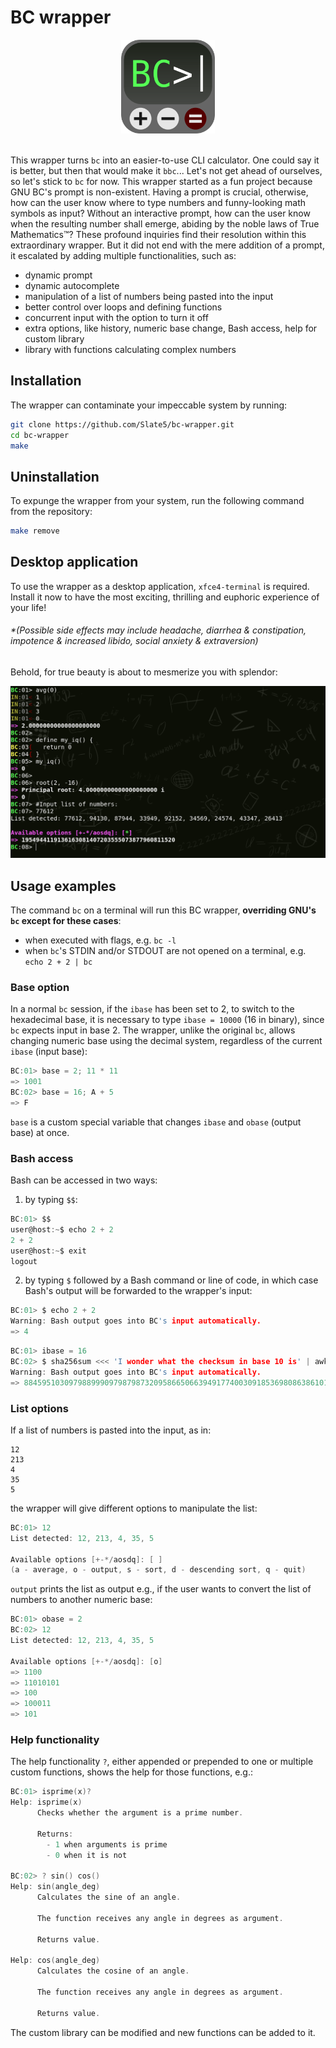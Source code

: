 # BC wrapper
<div align="center">
<img src="https://github.com/Slate5/bc-wrapper/blob/main/etc/bc_wrapper.svg" width="150" height="150" alt="BC_icon">
</div>

\
This wrapper turns `bc` into an easier-to-use CLI calculator. One could say it is better, but then that would make it `bbc`... Let's not get ahead of ourselves, so let's stick to `bc` for now.
This wrapper started as a fun project because GNU BC's prompt is non-existent. Having a prompt is crucial, otherwise, how can the user know where to type numbers and funny-looking math symbols as input? Without an interactive prompt, how can the user know when the resulting number shall emerge, abiding by the noble laws of True Mathematics™? These profound inquiries find their resolution within this extraordinary wrapper. But it did not end with the mere addition of a prompt, it escalated by adding multiple functionalities, such as:

- dynamic prompt
- dynamic autocomplete
- manipulation of a list of numbers being pasted into the input
- better control over loops and defining functions
- concurrent input with the option to turn it off
- extra options, like history, numeric base change, Bash access, help for custom library
- library with functions calculating complex numbers

## Installation
The wrapper can contaminate your impeccable system by running:
```bash
git clone https://github.com/Slate5/bc-wrapper.git
cd bc-wrapper
make
```

## Uninstallation
To expunge the wrapper from your system, run the following command from the repository:
```bash
make remove
```

## Desktop application
To use the wrapper as a desktop application, `xfce4-terminal` is required. Install it now to have the most exciting, thrilling and euphoric experience of your life!
###### *(Possible side effects may include headache, diarrhea & constipation, impotence & increased libido, social anxiety & extraversion)

Behold, for true beauty is about to mesmerize you with splendor:

![DesktopApplication](assets/bc_screenshot.png)


## Usage examples

The command `bc` on a terminal will run this BC wrapper, **overriding GNU's `bc` except for these cases**:

- when executed with flags, e.g. `bc -l`
- when `bc`'s STDIN and/or STDOUT are not opened on a terminal, e.g. `echo 2 + 2 | bc`

### Base option
In a normal `bc` session, if the `ibase` has been set to 2, to switch to the hexadecimal base, it is necessary to type `ibase = 10000` (16 in binary), since `bc` expects input in base 2. The wrapper, unlike the original `bc`, allows changing numeric base using the decimal system, regardless of the current `ibase` (input base):

```c
BC:01> base = 2; 11 * 11
=> 1001
BC:02> base = 16; A + 5
=> F
```

`base` is a custom special variable that changes `ibase` and `obase` (output base) at once.

### Bash access
Bash can be accessed in two ways:

1. by typing `$$`:

```c
BC:01> $$
user@host:~$ echo 2 + 2
2 + 2
user@host:~$ exit
logout
```

2. by typing `$` followed by a Bash command or line of code, in which case Bash's output will be forwarded to the wrapper's input:

```c
BC:01> $ echo 2 + 2
Warning: Bash output goes into BC's input automatically.
=> 4
```

```c
BC:01> ibase = 16
BC:02> $ sha256sum <<< 'I wonder what the checksum in base 10 is' | awk '{ print toupper($1) }'
Warning: Bash output goes into BC's input automatically.
=> 88459510309798899909798798732095866506639491774003091853698086386101035626053
```

### List options
If a list of numbers is pasted into the input, as in:

```
12
213
4
35
5
```

the wrapper will give different options to manipulate the list:

```c
BC:01> 12
List detected: 12, 213, 4, 35, 5

Available options [+-*/aosdq]: [ ]
(a - average, o - output, s - sort, d - descending sort, q - quit)
```


`output` prints the list as output e.g., if the user wants to convert the list of numbers to another numeric base:

```c
BC:01> obase = 2
BC:02> 12
List detected: 12, 213, 4, 35, 5

Available options [+-*/aosdq]: [o]
=> 1100
=> 11010101
=> 100
=> 100011
=> 101
```

### Help functionality
The help functionality `?`, either appended or prepended to one or multiple custom functions, shows the help for those functions, e.g.:
```c
BC:01> isprime(x)?
Help: isprime(x)
      Checks whether the argument is a prime number.

      Returns:
        - 1 when arguments is prime
        - 0 when it is not

BC:02> ? sin() cos()
Help: sin(angle_deg)
      Calculates the sine of an angle.

      The function receives any angle in degrees as argument.

      Returns value.

Help: cos(angle_deg)
      Calculates the cosine of an angle.

      The function receives any angle in degrees as argument.

      Returns value.

```
The custom library can be modified and new functions can be added to it.

